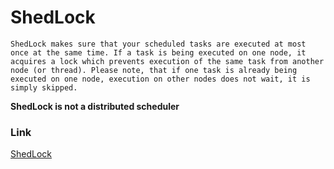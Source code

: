 # ShedLock

`ShedLock makes sure that your scheduled tasks are executed at most once at the same time. If a task is being executed on one node, it acquires a lock which prevents execution of the same task from another node (or thread). Please note, that if one task is already being executed on one node, execution on other nodes does not wait, it is simply skipped.`

**ShedLock is not a distributed scheduler**

### Link

[ShedLock](https://github.com/lukas-krecan/ShedLock)